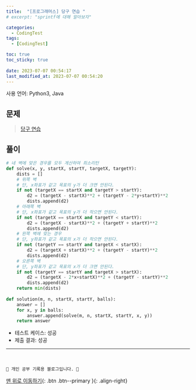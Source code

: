 ```yaml
---
title:  "[프로그래머스] 당구 연습 "
# excerpt: "sprintf에 대해 알아보자"

categories:
  - CodingTest
tags:
  - [CodingTest]

toc: true
toc_sticky: true
 
date: 2023-07-07 00:54:17
last_modified_at: 2023-07-07 00:54:20
---
```


사용 언어: Python3, Java

## 문제
> [당구 연습](https://school.programmers.co.kr/learn/courses/30/lessons/169198?language=python3)

## 풀이
```py
# 네 벽에 맞은 경우를 모두 계산하여 최소리턴
def solve(x, y, startX, startY, targetX, targetY):
    dists = []
    # 위쪽 벽
    # 단, x좌표가 같고 목표의 y가 더 크면 안된다.
    if not (targetX == startX and targetY > startY):
        d2 = (targetX - startX)**2 + (targetY - 2*y+startY)**2
        dists.append(d2)
    # 아래쪽 벽
    # 단, x좌표가 같고 목표의 y가 더 작으면 안된다.
    if not (targetX == startX and targetY < startY):
        d2 = (targetX - startX)**2 + (targetY + startY)**2
        dists.append(d2)
    # 왼쪽 벽에 맞는 경우
    # 단, y좌표가 같고 목표의 x가 더 작으면 안된다.
    if not (targetY == startY and targetX < startX):
        d2 = (targetX + startX)**2 + (targetY - startY)**2
        dists.append(d2)
    # 오른쪽 벽
    # 단, y좌표가 같고 목표의 x가 더 크면 안된다.
    if not (targetY == startY and targetX > startX):
        d2 = (targetX - 2*x+startX)**2 + (targetY - startY)**2
        dists.append(d2)
    return min(dists)
    
def solution(m, n, startX, startY, balls):
    answer = []
    for x, y in balls:
        answer.append(solve(m, n, startX, startY, x, y))
    return answer
```
- 테스트 케이스: 성공
- 제출 결과: 성공









***
<br>


    💛 개인 공부 기록용 블로그입니다. 👻

[맨 위로 이동하기](#){: .btn .btn--primary }{: .align-right}